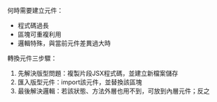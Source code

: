 何時需要建立元件：
- 程式碼過長
- 區塊可重複利用
- 邏輯特殊，與當前元件差異過大時

轉換元件三步驟：
1. 先解決版型問題：複製片段JSX程式碼，並建立新檔案儲存
2. 匯入版型元件：import該元件，並替換該區塊
3. 最後解決邏輯：若該狀態、方法外層也用不到，可放到內層元件；反之